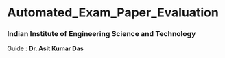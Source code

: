 # Automated_Exam_Paper_Evaluation
### Indian Institute of Engineering Science and Technology
Guide : **Dr. Asit Kumar Das**
